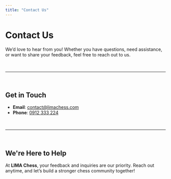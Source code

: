 ```yaml
---
title: "Contact Us"
---
```


# Contact Us

We’d love to hear from you! Whether you have questions, need assistance, or want to share your feedback, feel free to reach out to us.

&nbsp;

---

&nbsp;

## Get in Touch

- **Email**: [contact@limachess.com](mailto:contact@limachess.com)
- **Phone**: [0912 333 224](tel:0912333224)


&nbsp;

---
&nbsp;

## We're Here to Help

At **LIMA Chess**, your feedback and inquiries are our priority. Reach out anytime, and let’s build a stronger chess community together!
